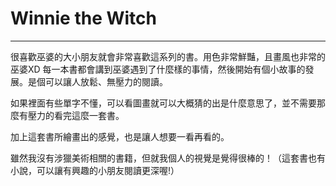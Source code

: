 # Winnie the Witch
---
很喜歡巫婆的大小朋友就會非常喜歡這系列的書。用色非常鮮豔，且畫風也非常的巫婆XD 每一本書都會講到巫婆遇到了什麼樣的事情，然後開始有個小故事的發展。是個可以讓人放鬆、無壓力的閱讀。

如果裡面有些單字不懂，可以看圖畫就可以大概猜的出是什麼意思了，並不需要那麼有壓力的看完這麼一套書。

加上這套書所繪畫出的感覺，也是讓人想要一看再看的。

雖然我沒有涉獵美術相關的書籍，但就我個人的視覺是覺得很棒的！（這套書也有小說，可以讓有興趣的小朋友閱讀更深喔!）
